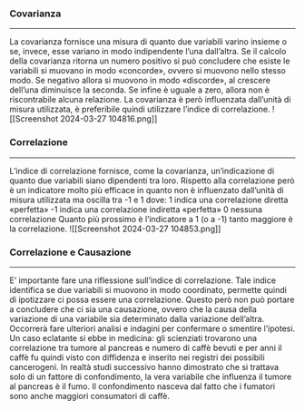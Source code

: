### Covarianza
---
La covarianza fornisce una misura di quanto due variabili varino insieme o se, invece, esse variano in modo indipendente l’una dall’altra.
Se il calcolo della covarianza ritorna un numero positivo si può concludere che esiste le variabili si muovano in modo «concorde», ovvero si muovono nello stesso modo.
Se negativo allora si muovono in modo «discorde», al crescere dell’una diminuisce la seconda.
Se infine è uguale a zero, allora non è riscontrabile alcuna relazione.
La covarianza è però influenzata dall’unità di misura utilizzata, è preferibile quindi utilizzare l’indice di correlazione.
![[Screenshot 2024-03-27 104816.png]]
### Correlazione
---
L’indice di correlazione fornisce, come la covarianza, un’indicazione di quanto due
variabili siano dipendenti tra loro. Rispetto alla correlazione però è un indicatore molto più efficace in quanto non è influenzato dall’unità di misura utilizzata ma oscilla tra -1 e 1 dove: 
1 indica una correlazione diretta «perfetta»
-1 indica una correlazione indiretta «perfetta»
0 nessuna correlazione
Quanto più prossimo è l’indicatore a 1 (o a -1) tanto maggiore è la correlazione.
![[Screenshot 2024-03-27 104853.png]]
### Correlazione e Causazione 
---
E’ importante fare una riflessione sull’indice di correlazione.
Tale indice identifica se due variabili si muovono in modo coordinato, permette quindi di ipotizzare ci possa essere una correlazione.
Questo però non può portare a concludere che ci sia una causazione, ovvero che la causa della variazione di una variabile sia determinato dalla variazione dell’altra.
Occorrerà fare ulteriori analisi e indagini per confermare o smentire l’ipotesi.
Un caso eclatante si ebbe in medicina: gli scienziati trovarono una correlazione tra tumore al pancreas e numero di caffè bevuti e per anni il caffè fu quindi visto con diffidenza e inserito nei registri dei possibili cancerogeni.
In realtà studi successivo hanno dimostrato che si trattava solo di un fattore di
confondimento, la vera variabile che influenza il tumore al pancreas è il fumo.
Il confondimento nasceva dal fatto che i fumatori sono anche maggiori consumatori di caffè.